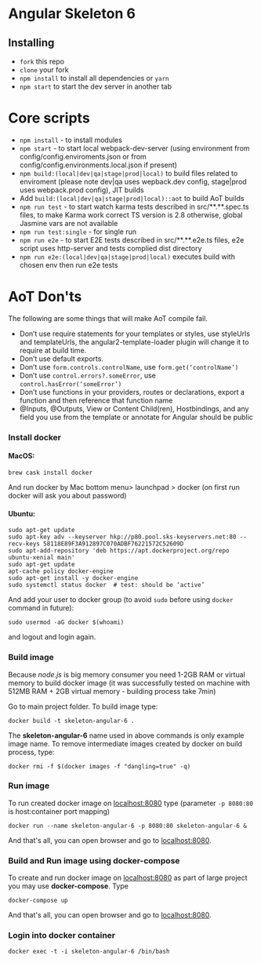 # Angular Skeleton 6
## Installing
* `fork` this repo
* `clone` your fork
* `npm install` to install all dependencies or `yarn`
* `npm start` to start the dev server in another tab



# Core scripts
- `npm install`  - to install modules
- `npm start` - to start local webpack-dev-server (using environment
 from config/config.enviroments.json or from config/config.environments.local.json if present)
- `npm build:(local|dev|qa|stage|prod|local)` to build files related to enviroment
 (please note dev|qa uses wepback.dev config, stage|prod uses webpack.prod config), JIT builds
- Add `build:(local|dev|qa|stage|prod|local)::aot` to build AoT builds
- `npm run test` - to start watch karma tests described in src/\*\*.\*\*.spec.ts files,
to make Karma work correct TS version is 2.8 otherwise, global Jasmine vars are not available
- `npm run test:single` - for single run
- `npm run e2e` - to start E2E tests described in src/\*\*.\*\*.e2e.ts files,
e2e script uses http-server and  tests complied dist directory
- `npm run e2e:(local|dev|qa|stage|prod|local)` executes build with chosen env then run e2e tests

# AoT Don'ts
The following are some things that will make AoT compile fail.

- Don’t use require statements for your templates or styles, use styleUrls and templateUrls, the angular2-template-loader plugin will change it to require at build time.
- Don’t use default exports.
- Don’t use `form.controls.controlName`, use `form.get(‘controlName’)`
- Don’t use `control.errors?.someError`, use `control.hasError(‘someError’)`
- Don’t use functions in your providers, routes or declarations, export a function and then reference that function name
- @Inputs, @Outputs, View or Content Child(ren), Hostbindings, and any field you use from the template or annotate for Angular should be public

### Install docker

#### MacOS:

`brew cask install docker`

And run docker by Mac bottom menu> launchpad > docker (on first run docker will ask you about password)

#### Ubuntu:

```
sudo apt-get update
sudo apt-key adv --keyserver hkp://p80.pool.sks-keyservers.net:80 --recv-keys 58118E89F3A912897C070ADBF76221572C52609D
sudo apt-add-repository 'deb https://apt.dockerproject.org/repo ubuntu-xenial main'
sudo apt-get update
apt-cache policy docker-engine
sudo apt-get install -y docker-engine
sudo systemctl status docker  # test: should be ‘active’
```
And add your user to docker group (to avoid `sudo` before using `docker` command in future):
```
sudo usermod -aG docker $(whoami)
```
and logout and login again.

### Build image

Because *node.js* is big memory consumer you need 1-2GB RAM or virtual memory to build docker image
(it was successfully tested on machine with 512MB RAM + 2GB virtual memory - building process take 7min)

Go to main project folder. To build image type:

`docker build -t skeleton-angular-6 .`

The **skeleton-angular-6** name used in above commands is only example image name.
To remove intermediate images created by docker on build process, type:

`docker rmi -f $(docker images -f "dangling=true" -q)`

### Run image

To run created docker image on [localhost:8080](localhost:8080) type (parameter `-p 8080:80` is host:container port mapping)

`docker run --name skeleton-angular-6 -p 8080:80 skeleton-angular-6 &`

And that's all, you can open browser and go to [localhost:8080](localhost:8080).

### Build and Run image using docker-compose

To create and run docker image on [localhost:8080](localhost:8080) as part of large project you may use **docker-compose**. Type

`docker-compose up`

And that's all, you can open browser and go to [localhost:8080](localhost:8080).
### Login into docker container

`docker exec -t -i skeleton-angular-6 /bin/bash`